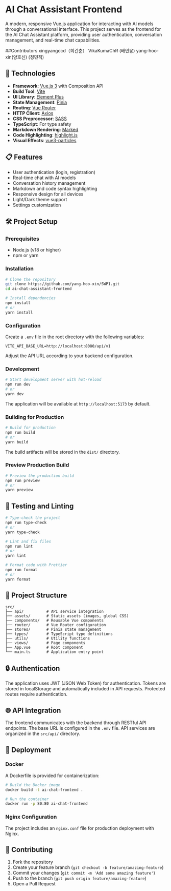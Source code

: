 # AI Chat Assistant Frontend

A modern, responsive Vue.js application for interacting with AI models through a conversational interface. This project serves as the frontend for the AI Chat Assistant platform, providing user authentication, conversation management, and real-time chat capabilities.

##Contributors
xingyangccd（희건춘）
VikaKumaChR (배민웅)
yang-hoo-xin(양호신)
(정민직)
## 🚀 Technologies

- **Framework**: [Vue.js 3](https://vuejs.org/) with Composition API
- **Build Tool**: [Vite](https://vitejs.dev/)
- **UI Library**: [Element Plus](https://element-plus.org/)
- **State Management**: [Pinia](https://pinia.vuejs.org/)
- **Routing**: [Vue Router](https://router.vuejs.org/)
- **HTTP Client**: [Axios](https://axios-http.com/)
- **CSS Preprocessor**: [SASS](https://sass-lang.com/)
- **TypeScript**: For type safety
- **Markdown Rendering**: [Marked](https://marked.js.org/)
- **Code Highlighting**: [highlight.js](https://highlightjs.org/)
- **Visual Effects**: [vue3-particles](https://github.com/matteobruni/tsparticles)

## 📋 Features

- User authentication (login, registration)
- Real-time chat with AI models
- Conversation history management
- Markdown and code syntax highlighting
- Responsive design for all devices
- Light/Dark theme support
- Settings customization

## 🛠️ Project Setup

### Prerequisites

- Node.js (v18 or higher)
- npm or yarn

### Installation

```bash
# Clone the repository
git clone https://github.com/yang-hoo-xin/SWP1.git
cd ai-chat-assistant-frontend

# Install dependencies
npm install
# or
yarn install
```

### Configuration

Create a `.env` file in the root directory with the following variables:

```
VITE_API_BASE_URL=http://localhost:8080/api/v1
```

Adjust the API URL according to your backend configuration.

### Development

```bash
# Start development server with hot-reload
npm run dev
# or
yarn dev
```

The application will be available at `http://localhost:5173` by default.

### Building for Production

```bash
# Build for production
npm run build
# or
yarn build
```

The build artifacts will be stored in the `dist/` directory.

### Preview Production Build

```bash
# Preview the production build
npm run preview
# or
yarn preview
```

## 🧪 Testing and Linting

```bash
# Type-check the project
npm run type-check
# or
yarn type-check

# Lint and fix files
npm run lint
# or
yarn lint

# Format code with Prettier
npm run format
# or
yarn format
```

## 📁 Project Structure

```
src/
├── api/          # API service integration
├── assets/       # Static assets (images, global CSS)
├── components/   # Reusable Vue components
├── router/       # Vue Router configuration
├── stores/       # Pinia state management
├── types/        # TypeScript type definitions
├── utils/        # Utility functions
├── views/        # Page components
├── App.vue       # Root component
└── main.ts       # Application entry point
```

## 🔒 Authentication

The application uses JWT (JSON Web Token) for authentication. Tokens are stored in localStorage and automatically included in API requests. Protected routes require authentication.

## 🌐 API Integration

The frontend communicates with the backend through RESTful API endpoints. The base URL is configured in the `.env` file. API services are organized in the `src/api/` directory.

## 🚢 Deployment

### Docker

A Dockerfile is provided for containerization:

```bash
# Build the Docker image
docker build -t ai-chat-frontend .

# Run the container
docker run -p 80:80 ai-chat-frontend
```

### Nginx Configuration

The project includes an `nginx.conf` file for production deployment with Nginx.

## 🤝 Contributing

1. Fork the repository
2. Create your feature branch (`git checkout -b feature/amazing-feature`)
3. Commit your changes (`git commit -m 'Add some amazing feature'`)
4. Push to the branch (`git push origin feature/amazing-feature`)
5. Open a Pull Request
